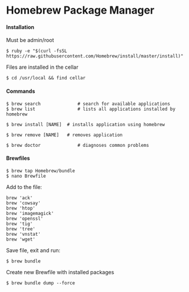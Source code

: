 Homebrew Package Manager 
========================

#### Installation

Must be admin/root

	$ ruby -e "$(curl -fsSL https://raw.githubusercontent.com/Homebrew/install/master/install)"

Files are installed in the cellar

	$ cd /usr/local && find cellar

#### Commands


	$ brew search              # search for available applications
	$ brew list                # lists all applications installed by homebrew

	$ brew install [NAME]  # installs application using homebrew

	$ brew remove [NAME]   # removes application

	$ brew doctor              # diagnoses common problems


#### Brewfiles
	
	$ brew tap Homebrew/bundle
	$ nano Brewfile

Add to the file:

	brew 'ack'
	brew 'cowsay'
	brew 'htop'
	brew 'imagemagick'
	brew 'openssl'
	brew 'tig'
	brew 'tree'
	brew 'vnstat'
	brew 'wget'

Save file, exit and run:
	
	$ brew bundle

Create new Brewfile with installed packages

	$ brew bundle dump --force


